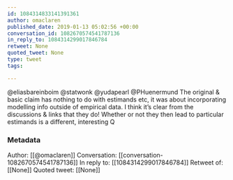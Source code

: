 ```yaml
---
id: 1084314833141391361
author: omaclaren
published_date: 2019-01-13 05:02:56 +00:00
conversation_id: 1082670574541787136
in_reply_to: 1084314299017846784
retweet: None
quoted_tweet: None
type: tweet
tags:

---
```


@eliasbareinboim @statwonk @yudapearl @PHuenermund The original &amp; basic claim has nothing to do with estimands etc, it was about incorporating modelling info outside of empirical data. I think it’s clear from the discussions &amp; links that they do! Whether or not they then lead to particular estimands is a different, interesting Q

### Metadata

Author: [[@omaclaren]]
Conversation: [[conversation-1082670574541787136]]
In reply to: [[1084314299017846784]]
Retweet of: [[None]]
Quoted tweet: [[None]]
